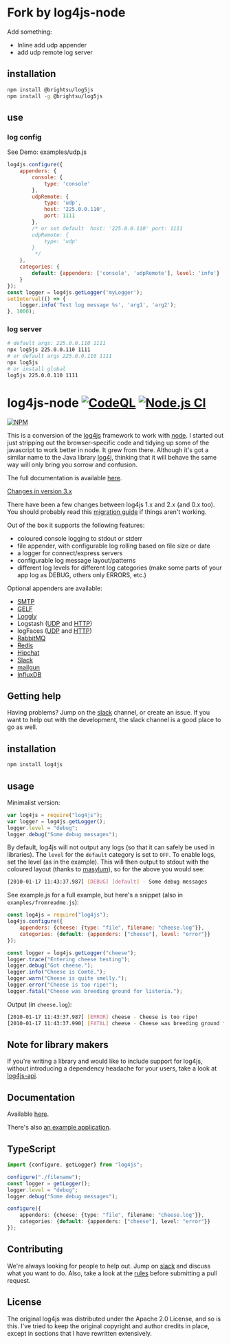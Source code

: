 # Fork by log4js-node

Add something:

- Inline add udp appender
- add udp remote log server

## installation

```bash
npm install @brightsu/log5js
npm install -g @brightsu/log5js
```

## use

### log config
See Demo: examples/udp.js
```javascript
log4js.configure({
    appenders: {
        console: {
            type: 'console'
        },
        udpRemote: {
            type: 'udp',
            host: '225.0.0.110',
            port: 1111
        },
        /* or set default  host: '225.0.0.110' port: 1111
        udpRemote: {
            type: 'udp'
        }
         */
    },
    categories: {
        default: {appenders: ['console', 'udpRemote'], level: 'info'}
    }
});
const logger = log4js.getLogger('myLogger');
setInterval(() => {
    logger.info('Test log message %s', 'arg1', 'arg2');
}, 1000);
```

### log server

```bash
# default args: 225.0.0.110 1111
npx log5js 225.0.0.110 1111
# or default args 225.0.0.110 1111
npx log5js
# or install global
log5js 225.0.0.110 1111
```



log4js-node [![CodeQL](https://github.com/log4js-node/log4js-node/actions/workflows/codeql-analysis.yml/badge.svg)](https://github.com/log4js-node/log4js-node/actions/workflows/codeql-analysis.yml) [![Node.js CI](https://github.com/log4js-node/log4js-node/actions/workflows/node.js.yml/badge.svg)](https://github.com/log4js-node/log4js-node/actions/workflows/node.js.yml)
===========

[![NPM](https://nodei.co/npm/log4js.png?downloads=true&downloadRank=true&stars=true)](https://nodei.co/npm/log4js/)

This is a conversion of the [log4js](https://github.com/stritti/log4js)
framework to work with [node](http://nodejs.org). I started out just stripping out the browser-specific code and tidying
up some of the javascript to work better in node. It grew from there. Although it's got a similar name to the Java
library [log4j](https://logging.apache.org/log4j/2.x/), thinking that it will behave the same way will only bring you
sorrow and confusion.

The full documentation is available [here](https://log4js-node.github.io/log4js-node/).

[Changes in version 3.x](https://log4js-node.github.io/log4js-node/v3-changes.md)

There have been a few changes between log4js 1.x and 2.x (and 0.x too). You should probably read
this [migration guide](https://log4js-node.github.io/log4js-node/migration-guide.html) if things aren't working.

Out of the box it supports the following features:

- coloured console logging to stdout or stderr
- file appender, with configurable log rolling based on file size or date
- a logger for connect/express servers
- configurable log message layout/patterns
- different log levels for different log categories (make some parts of your app log as DEBUG, others only ERRORS, etc.)

Optional appenders are available:

- [SMTP](https://github.com/log4js-node/smtp)
- [GELF](https://github.com/log4js-node/gelf)
- [Loggly](https://github.com/log4js-node/loggly)
- Logstash ([UDP](https://github.com/log4js-node/logstashUDP) and [HTTP](https://github.com/log4js-node/logstashHTTP))
- logFaces ([UDP](https://github.com/log4js-node/logFaces-UDP) and [HTTP](https://github.com/log4js-node/logFaces-HTTP))
- [RabbitMQ](https://github.com/log4js-node/rabbitmq)
- [Redis](https://github.com/log4js-node/redis)
- [Hipchat](https://github.com/log4js-node/hipchat)
- [Slack](https://github.com/log4js-node/slack)
- [mailgun](https://github.com/log4js-node/mailgun)
- [InfluxDB](https://github.com/rnd-debug/log4js-influxdb-appender)

## Getting help

Having problems? Jump on
the [slack](https://join.slack.com/t/log4js-node/shared_invite/enQtODkzMDQ3MzExMDczLWUzZmY0MmI0YWI1ZjFhODY0YjI0YmU1N2U5ZTRkOTYyYzg3MjY5NWI4M2FjZThjYjdiOGM0NjU2NzBmYTJjOGI)
channel, or create an issue. If you want to help out with the development, the slack channel is a good place to go as
well.

## installation

```bash
npm install log4js
```

## usage

Minimalist version:

```javascript
var log4js = require("log4js");
var logger = log4js.getLogger();
logger.level = "debug";
logger.debug("Some debug messages");
```

By default, log4js will not output any logs (so that it can safely be used in libraries). The `level` for the `default`
category is set to `OFF`. To enable logs, set the level (as in the example). This will then output to stdout with the
coloured layout (thanks to [masylum](http://github.com/masylum)), so for the above you would see:

```bash
[2010-01-17 11:43:37.987] [DEBUG] [default] - Some debug messages
```

See example.js for a full example, but here's a snippet (also in `examples/fromreadme.js`):

```javascript
const log4js = require("log4js");
log4js.configure({
    appenders: {cheese: {type: "file", filename: "cheese.log"}},
    categories: {default: {appenders: ["cheese"], level: "error"}}
});

const logger = log4js.getLogger("cheese");
logger.trace("Entering cheese testing");
logger.debug("Got cheese.");
logger.info("Cheese is Comté.");
logger.warn("Cheese is quite smelly.");
logger.error("Cheese is too ripe!");
logger.fatal("Cheese was breeding ground for listeria.");
```

Output (in `cheese.log`):

```bash
[2010-01-17 11:43:37.987] [ERROR] cheese - Cheese is too ripe!
[2010-01-17 11:43:37.990] [FATAL] cheese - Cheese was breeding ground for listeria.
```

## Note for library makers

If you're writing a library and would like to include support for log4js, without introducing a dependency headache for
your users, take a look at [log4js-api](https://github.com/log4js-node/log4js-api).

## Documentation

Available [here](https://log4js-node.github.io/log4js-node/).

There's also [an example application](https://github.com/log4js-node/log4js-example).

## TypeScript

```ts
import {configure, getLogger} from "log4js";

configure("./filename");
const logger = getLogger();
logger.level = "debug";
logger.debug("Some debug messages");

configure({
    appenders: {cheese: {type: "file", filename: "cheese.log"}},
    categories: {default: {appenders: ["cheese"], level: "error"}}
});
```

## Contributing

We're always looking for people to help out. Jump
on [slack](https://join.slack.com/t/log4js-node/shared_invite/enQtODkzMDQ3MzExMDczLWUzZmY0MmI0YWI1ZjFhODY0YjI0YmU1N2U5ZTRkOTYyYzg3MjY5NWI4M2FjZThjYjdiOGM0NjU2NzBmYTJjOGI)
and discuss what you want to do. Also, take a look at
the [rules](https://log4js-node.github.io/log4js-node/contrib-guidelines.html) before submitting a pull request.

## License

The original log4js was distributed under the Apache 2.0 License, and so is this. I've tried to keep the original
copyright and author credits in place, except in sections that I have rewritten extensively.
